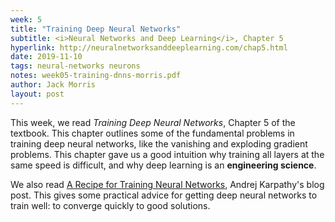 ```yaml
---
week: 5
title: "Training Deep Neural Networks"
subtitle: <i>Neural Networks and Deep Learning</i>, Chapter 5
hyperlink: http://neuralnetworksanddeeplearning.com/chap5.html
date: 2019-11-10
tags: neural-networks neurons
notes: week05-training-dnns-morris.pdf
author: Jack Morris
layout: post
---
```

This week, we read *Training Deep Neural Networks*, Chapter 5 of the textbook.
This chapter outlines some of the fundamental problems in training deep neural
networks, like the vanishing and exploding gradient problems. This chapter gave
us a good intuition why training all layers at the same speed is difficult,
and why deep learning is an **engineering science**.

We also read [A Recipe for Training Neural Networks](http://karpathy.github.io/2019/04/25/recipe/),
Andrej Karpathy's blog post. This gives some practical advice for getting
deep neural networks to train well: to converge quickly to good solutions.
